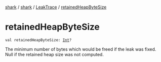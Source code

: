 [shark](../../index.md) / [shark](../index.md) / [LeakTrace](index.md) / [retainedHeapByteSize](./retained-heap-byte-size.md)

# retainedHeapByteSize

`val retainedHeapByteSize: `[`Int`](https://kotlinlang.org/api/latest/jvm/stdlib/kotlin/-int/index.html)`?`

The minimum number of bytes which would be freed if the leak was fixed.
Null if the retained heap size was not computed.

